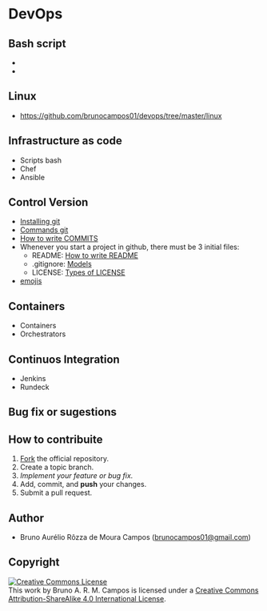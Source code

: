 # DevOps
## Bash script
- 
- 
## Linux
- https://github.com/brunocampos01/devops/tree/master/linux

## Infrastructure as code
- Scripts bash
- Chef
- Ansible

## Control Version
- [Installing git](https://github.com/brunocampos01/DevOps/tree/master/github#git-instalation)
- [Commands git](https://github.com/brunocampos01/DevOps/blob/master/github/README.md)
- [How to write COMMITS](https://github.com/brunocampos01/DevOps/blob/master/github/como-escrever-COMMITS.md)
- Whenever you start a project in github, there must be 3 initial files:
  - README: [How to write README](https://github.com/brunocampos01/DevOps/blob/master/github/como-escrever-README.md)
  - .gitignore: [Models](https://github.com/brunocampos01/DevOps/tree/master/github/modelos-gitignore)
  - LICENSE: [Types of LICENSE](https://choosealicense.com/)
- [emojis](https://gist.github.com/rxaviers/7360908) 


## Containers
- Containers
- Orchestrators

## Continuos Integration
- Jenkins
- Rundeck


## Bug fix or sugestions
## How to contribuite
1. [Fork](fork) the official repository.
2. Create a topic branch.
3. *Implement your feature or bug fix.*
4. Add, commit, and **push** your changes.
5. Submit a pull request.

## Author
- Bruno Aurélio Rôzza de Moura Campos (brunocampos01@gmail.com)
## Copyright
<a rel="license" href="http://creativecommons.org/licenses/by-sa/4.0/"><img alt="Creative Commons License" style="border-width:0" src="https://i.creativecommons.org/l/by-sa/4.0/88x31.png" /></a><br />This work by <span xmlns:cc="http://creativecommons.org/ns#" property="cc:attributionName">Bruno A. R. M. Campos</span> is licensed under a <a rel="license" href="http://creativecommons.org/licenses/by-sa/4.0/">Creative Commons Attribution-ShareAlike 4.0 International License</a>.
